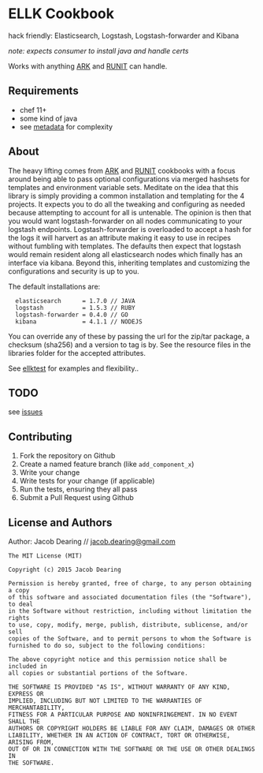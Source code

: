 ELLK Cookbook
============

hack friendly: Elasticsearch, Logstash, Logstash-forwarder and Kibana

*note: expects consumer to install java and handle certs*

Works with anything [ARK](https://github.com/burtlo/ark) and [RUNIT](https://github.com/hw-cookbooks/runit) can handle.

Requirements
------------
- chef 11+
- some kind of java
- see [metadata](https://github.com/dearing/ellk/metadata.rb) for complexity

About
------------
The heavy lifting comes from [ARK](https://github.com/burtlo/ark) and [RUNIT](https://github.com/hw-cookbooks/runit) cookbooks with a focus around being able to pass optional configurations via merged hashsets for templates and environment variable sets.  Meditate on the idea that this library is simply providing a common installation and templating for the 4 projects.  It expects you to do all the tweaking and configuring as needed because attempting to account for all is untenable.  The opinion is then that you would want logstash-forwarder on all nodes communicating to your logstash endpoints.  Logstash-forwarder is overloaded to accept a hash for the logs it will harvert as an attribute making it easy to use in recipes without fumbling with templates. The defaults then expect that logstash would remain resident along all elasticsearch nodes which finally has an interface via kibana.  Beyond this, inheriting templates and customizing the configurations and security is up to you.

The default installations are:
```
  elasticsearch      = 1.7.0 // JAVA
  logstash           = 1.5.3 // RUBY
  logstash-forwarder = 0.4.0 // GO
  kibana             = 4.1.1 // NODEJS
```
You can override any of these by passing the url for the zip/tar package, a checksum (sha256) and a version to tag is by. See the resource files in the libraries folder for the accepted attributes.

See [ellktest](https://github.com/dearing/ellk/test/cookbooks/ellktest/recipes/default.rb) for examples and flexibility..

TODO
------------
see [issues](https://github.com/dearing/ellk/issues)


Contributing
------------
1. Fork the repository on Github
2. Create a named feature branch (like `add_component_x`)
3. Write your change
4. Write tests for your change (if applicable)
5. Run the tests, ensuring they all pass
6. Submit a Pull Request using Github

License and Authors
-------------------
Author: Jacob Dearing // jacob.dearing@gmail.com

```
The MIT License (MIT)

Copyright (c) 2015 Jacob Dearing

Permission is hereby granted, free of charge, to any person obtaining a copy
of this software and associated documentation files (the "Software"), to deal
in the Software without restriction, including without limitation the rights
to use, copy, modify, merge, publish, distribute, sublicense, and/or sell
copies of the Software, and to permit persons to whom the Software is
furnished to do so, subject to the following conditions:

The above copyright notice and this permission notice shall be included in
all copies or substantial portions of the Software.

THE SOFTWARE IS PROVIDED "AS IS", WITHOUT WARRANTY OF ANY KIND, EXPRESS OR
IMPLIED, INCLUDING BUT NOT LIMITED TO THE WARRANTIES OF MERCHANTABILITY,
FITNESS FOR A PARTICULAR PURPOSE AND NONINFRINGEMENT. IN NO EVENT SHALL THE
AUTHORS OR COPYRIGHT HOLDERS BE LIABLE FOR ANY CLAIM, DAMAGES OR OTHER
LIABILITY, WHETHER IN AN ACTION OF CONTRACT, TORT OR OTHERWISE, ARISING FROM,
OUT OF OR IN CONNECTION WITH THE SOFTWARE OR THE USE OR OTHER DEALINGS IN
THE SOFTWARE.
```
